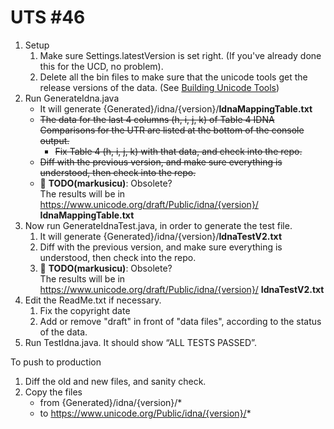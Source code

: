 # UTS #46

1.  Setup
    1.  Make sure Settings.latestVersion is set right. (If you've already done
        this for the UCD, no problem).
    2.  Delete all the bin files to make sure that the unicode tools get the
        release versions of the data. (See [Building Unicode Tools](index.md))
2.  Run GenerateIdna.java
    *   It will generate
        {Generated}/idna/{version}/**IdnaMappingTable.txt**
    *   ~~The data for the last 4 columns (h, i, j, k) of Table 4 IDNA
        Comparisons for the UTR are listed at the bottom of the console
        output.~~
        *   ~~Fix Table 4 (h, i, j, k) with that data, and check into the repo.~~
    *   ~~Diff with the previous version, and make sure everything is
        understood, then check into the repo.~~
    *   :construction: **TODO(markusicu)**: Obsolete?\
        The results will be in
        https://www.unicode.org/draft/Public/idna/{version}/ **IdnaMappingTable.txt**
3.  Now run GenerateIdnaTest.java, in order to generate the test file.
    1.  It will generate {Generated}/idna/{version}/**IdnaTestV2.txt**
    2.  Diff with the previous version, and make sure everything is understood,
        then check into the repo.
    3.  :construction: **TODO(markusicu)**: Obsolete?\
        The results will be in
        https://www.unicode.org/draft/Public/idna/{version}/ **IdnaTestV2.txt**
4.  Edit the ReadMe.txt if necessary.
    1.  Fix the copyright date
    2.  Add or remove "draft" in front of "data files", according to the status
        of the data.
5.  Run TestIdna.java. It should show “ALL TESTS PASSED”.

To push to production

1.  Diff the old and new files, and sanity check.
2.  Copy the files
    *   from {Generated}/idna/{version}/*
    *   to https://www.unicode.org/Public/idna/{version}/*
